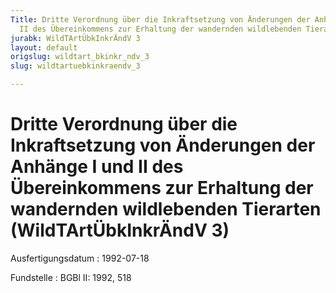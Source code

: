 ```yaml
---
Title: Dritte Verordnung über die Inkraftsetzung von Änderungen der Anhänge I und
  II des Übereinkommens zur Erhaltung der wandernden wildlebenden Tierarten
jurabk: WildTArtÜbkInkrÄndV 3
layout: default
origslug: wildtart_bkinkr_ndv_3
slug: wildtartuebkinkraendv_3

---
```


# Dritte Verordnung über die Inkraftsetzung von Änderungen der Anhänge I und II des Übereinkommens zur Erhaltung der wandernden wildlebenden Tierarten (WildTArtÜbkInkrÄndV 3)

Ausfertigungsdatum
:   1992-07-18

Fundstelle
:   BGBl II: 1992, 518

